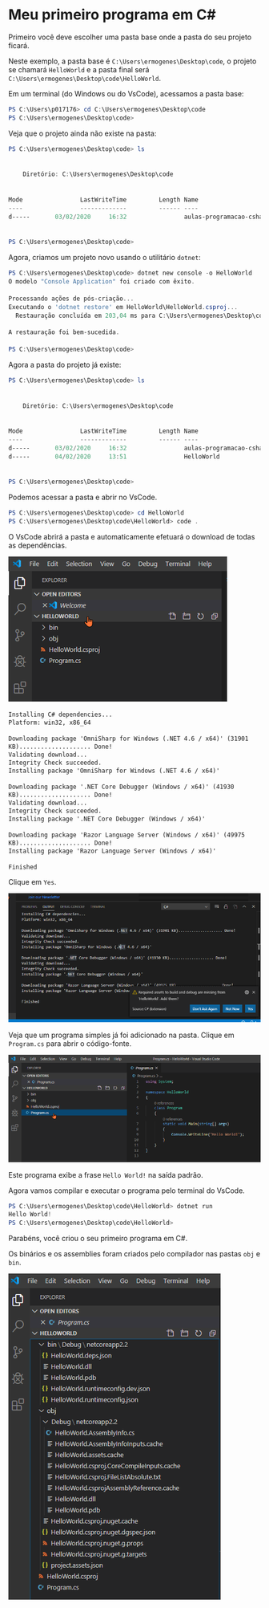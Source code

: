 # Meu primeiro programa em C#

Primeiro você deve escolher uma pasta base onde a pasta do seu projeto ficará.

Neste exemplo, a pasta base é `C:\Users\ermogenes\Desktop\code`, o projeto se chamará `HelloWorld` e a pasta final será `C:\Users\ermogenes\Desktop\code\HelloWorld`.

Em um terminal (do Windows ou do VsCode), acessamos a pasta base:

```powershell
PS C:\Users\p017176> cd C:\Users\ermogenes\Desktop\code
PS C:\Users\ermogenes\Desktop\code> 
```

Veja que o projeto ainda não existe na pasta:

```powershell
PS C:\Users\ermogenes\Desktop\code> ls


    Diretório: C:\Users\ermogenes\Desktop\code


Mode                LastWriteTime         Length Name
----                -------------         ------ ----
d-----       03/02/2020     16:32                aulas-programacao-csharp


PS C:\Users\ermogenes\Desktop\code> 
```

Agora, criamos um projeto novo usando o utilitário `dotnet`:

```powershell
PS C:\Users\ermogenes\Desktop\code> dotnet new console -o HelloWorld
O modelo "Console Application" foi criado com êxito.

Processando ações de pós-criação...
Executando o 'dotnet restore' em HelloWorld\HelloWorld.csproj...
  Restauração concluída em 203,04 ms para C:\Users\ermogenes\Desktop\code\HelloWorld\HelloWorld.csproj.

A restauração foi bem-sucedida.

PS C:\Users\ermogenes\Desktop\code> 
```

Agora a pasta do projeto já existe:

```powershell
PS C:\Users\ermogenes\Desktop\code> ls


    Diretório: C:\Users\ermogenes\Desktop\code


Mode                LastWriteTime         Length Name
----                -------------         ------ ----
d-----       03/02/2020     16:32                aulas-programacao-csharp
d-----       04/02/2020     13:51                HelloWorld


PS C:\Users\ermogenes\Desktop\code> 
```

Podemos acessar a pasta e abrir no VsCode.

```powershell
PS C:\Users\ermogenes\Desktop\code> cd HelloWorld
PS C:\Users\ermogenes\Desktop\code\HelloWorld> code .
```

O VsCode abrirá a pasta e automaticamente efetuará o download de todas as dependências.

![](000023.png)


```
Installing C# dependencies...
Platform: win32, x86_64

Downloading package 'OmniSharp for Windows (.NET 4.6 / x64)' (31901 KB).................... Done!
Validating download...
Integrity Check succeeded.
Installing package 'OmniSharp for Windows (.NET 4.6 / x64)'

Downloading package '.NET Core Debugger (Windows / x64)' (41930 KB).................... Done!
Validating download...
Integrity Check succeeded.
Installing package '.NET Core Debugger (Windows / x64)'

Downloading package 'Razor Language Server (Windows / x64)' (49975 KB).................... Done!
Installing package 'Razor Language Server (Windows / x64)'

Finished
```

Clique em `Yes`.

![](000022.png)

Veja que um programa simples já foi adicionado na pasta. Clique em `Program.cs` para abrir o código-fonte.

![](000024.png)

Este programa exibe a frase `Hello World!` na saída padrão.

Agora vamos compilar e executar o programa pelo terminal do VsCode.

```powershell
PS C:\Users\ermogenes\Desktop\code\HelloWorld> dotnet run
Hello World!
PS C:\Users\ermogenes\Desktop\code\HelloWorld> 
```

Parabéns, você criou o seu primeiro programa em C#.

Os binários e os assemblies foram criados pelo compilador nas pastas `obj` e `bin`.

![](000025.png)
